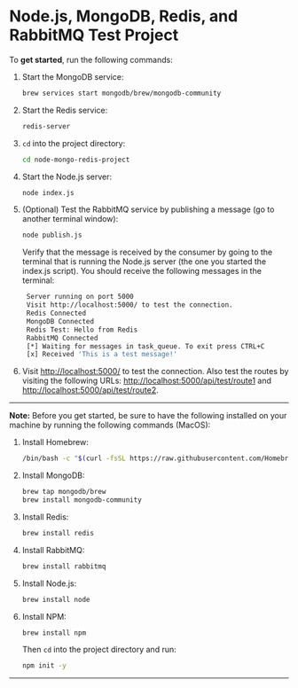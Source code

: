 # Node.js, MongoDB, Redis, and RabbitMQ Test Project

To **get started**, run the following commands:

1. Start the MongoDB service:
    ```bash
    brew services start mongodb/brew/mongodb-community
    ```

2. Start the Redis service:
    ```bash
    redis-server
    ```
   
3. `cd` into the project directory:
    ```bash
   cd node-mongo-redis-project
   ```
   
4. Start the Node.js server:
    ```bash
    node index.js
    ```
   
5. (Optional) Test the RabbitMQ service by publishing a message (go to another terminal window):
    ```bash
    node publish.js
    ```
   Verify that the message is received by the consumer by going to the terminal that is running the Node.js server (the one you started the index.js script).
   You should receive the following messages in the terminal:
   ```bash
    Server running on port 5000
    Visit http://localhost:5000/ to test the connection.
    Redis Connected
    MongoDB Connected
    Redis Test: Hello from Redis
    RabbitMQ Connected
    [*] Waiting for messages in task_queue. To exit press CTRL+C
    [x] Received 'This is a test message!'
    ```
   
6. Visit [http://localhost:5000/](http://localhost:5000/) to test the connection. Also test the routes by visiting the following URLs: [http://localhost:5000/api/test/route1](http://localhost:5000/api/test/route1) and [http://localhost:5000/api/test/route2](http://localhost:5000/api/test/route2).

---
   
**Note:** Before you get started, be sure to have the following installed on your machine by running the following commands (MacOS):

1. Install Homebrew:
    ```bash
    /bin/bash -c "$(curl -fsSL https://raw.githubusercontent.com/Homebrew/install/HEAD/install.sh)"
    ```
   
2. Install MongoDB:
    ```bash
    brew tap mongodb/brew
    brew install mongodb-community
    ```
   
3. Install Redis:
    ```bash
    brew install redis
    ```
   
4. Install RabbitMQ:
    ```bash
    brew install rabbitmq
    ```
   
5. Install Node.js:
    ```bash
    brew install node
    ```
   
6. Install NPM:
    ```bash
    brew install npm
    ```
   Then `cd` into the project directory and run:
    ```bash
    npm init -y
    ```
---